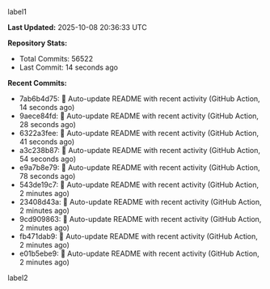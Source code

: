 
label1 
<!-- ACTIVITY_START -->
**Last Updated:** 2025-10-08 20:36:33 UTC

**Repository Stats:**
- Total Commits: 56522
- Last Commit: 14 seconds ago

**Recent Commits:**
- 7ab6b4d75: 🤖 Auto-update README with recent activity (GitHub Action, 14 seconds ago)
- 9aece84fd: 🤖 Auto-update README with recent activity (GitHub Action, 28 seconds ago)
- 6322a3fee: 🤖 Auto-update README with recent activity (GitHub Action, 41 seconds ago)
- a3c238b87: 🤖 Auto-update README with recent activity (GitHub Action, 54 seconds ago)
- e9a7b8e79: 🤖 Auto-update README with recent activity (GitHub Action, 78 seconds ago)
- 543de19c7: 🤖 Auto-update README with recent activity (GitHub Action, 2 minutes ago)
- 23408d43a: 🤖 Auto-update README with recent activity (GitHub Action, 2 minutes ago)
- 9cd909863: 🤖 Auto-update README with recent activity (GitHub Action, 2 minutes ago)
- fb471dab9: 🤖 Auto-update README with recent activity (GitHub Action, 2 minutes ago)
- e01b5ebe9: 🤖 Auto-update README with recent activity (GitHub Action, 2 minutes ago)
<!-- ACTIVITY_END -->

label2
